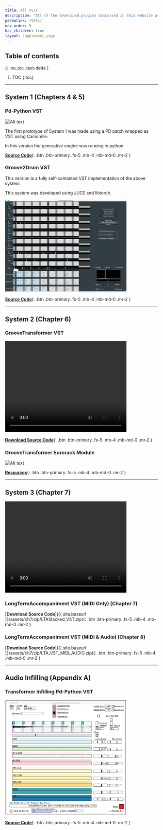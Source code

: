 ```yaml
---
title: All VSTs
description: "All of the developed plugins discussed in this website are also compiled here for easy access."
permalink: /VSTs/
nav_order: 5
has_children: true
layout: supplement_page
---
```

## Table of contents
{: .no_toc .text-delta }

1. TOC
{:toc}

---

## System 1 (Chapters 4 & 5)

### Pd-Python VST

<img src="/assets/ch4/s9/pypd.png" alt="Alt text" width="400"/>


The first prototype of System 1 was made using a PD patch wrapped as VST using Camomile. 

In this version the generative engine was running in python.

[**Source Code**](https://github.com/behzadhaki/MonotonicGrooveTransformer){: .btn .btn-primary .fs-5 .mb-4 .mb-md-0 .mr-2 }


### Groove2Drum VST

This version is a fully self-contained VST implementation of the above system. 

This system was developed using JUCE and libtorch. 

<img src="/assets/ch4/g2dvst.png" alt="Alt text" width="400"/>

[**Source Code**](https://github.com/behzadhaki/Groove2DrumVST){: .btn .btn-primary .fs-5 .mb-4 .mb-md-0 .mr-2 }



---

## System 2 (Chapter 6)

### GrooveTransformer VST

<video autoplay="autoplay" loop="loop" width="400" height="300">
  <source src="/assets/ch56/video/plugin.webm" type="video/webm">
</video>


[**Download Source Code**](/assets/ch56/source_code_temp.zip){: .btn .btn-primary .fs-5 .mb-4 .mb-md-0 .mr-2 }

### GrooveTransformer Eurorack Module

<img src="/assets/ch6/img/faceplate/print_.jpg" alt="Alt text" width="400"/>

[**Resources**]({{site.baseurl}}/supplementary/24/){: .btn .btn-primary .fs-5 .mb-4 .mb-md-0 .mr-2 }

---

## System 3 (Chapter 7)
 
<video autoplay="autoplay" loop="loop" width="400" height="300">
  <source src="/assets/ch7/video/VST_LTA.webm" type="video/webm">
</video>


### LongTermAccompaniment VST (MIDI Only) (Chapter 7)

[**Download Source Code**]({{ site.baseurl }}/assets/ch7/zip/LTAStacked_VST.zip){: .btn .btn-primary .fs-5 .mb-4 .mb-md-0 .mr-2 }

### LongTermAccompaniment VST (MIDI & Audio) (Chapter 8)

[**Download Source Code**]({{ site.baseurl }}/assets/ch7/zip/LTA_VST_MIDI_AUDIO.zip){: .btn .btn-primary .fs-5 .mb-4 .mb-md-0 .mr-2 }

---

## Audio Infilling (Appendix A)

### Transformer Infilling Pd-Python VST

<img src="/assets/appA/tgi.png" alt="Alt text" width="400"/>

[**Source Code**](https://github.com/behzadhaki/InfillingTransformerRealTime){: .btn .btn-primary .fs-5 .mb-4 .mb-md-0 .mr-2 }


